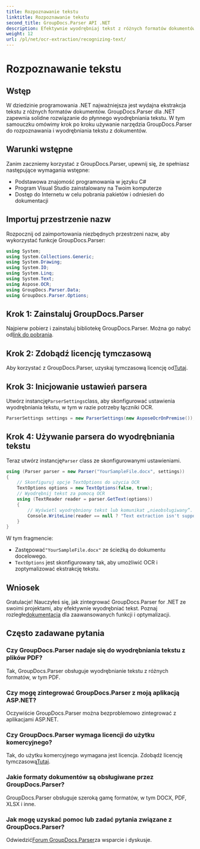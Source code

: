 ```yaml
---
title: Rozpoznawanie tekstu
linktitle: Rozpoznawanie tekstu
second_title: GroupDocs.Parser API .NET
description: Efektywnie wyodrębniaj tekst z różnych formatów dokumentów za pomocą GroupDocs.Parser dla .NET. Łatwa integracja i potężne możliwości OCR.
weight: 12
url: /pl/net/ocr-extraction/recognizing-text/
---
```


# Rozpoznawanie tekstu

## Wstęp
W dziedzinie programowania .NET najważniejsza jest wydajna ekstrakcja tekstu z różnych formatów dokumentów. GroupDocs.Parser dla .NET zapewnia solidne rozwiązanie do płynnego wyodrębniania tekstu. W tym samouczku omówimy krok po kroku używanie narzędzia GroupDocs.Parser do rozpoznawania i wyodrębniania tekstu z dokumentów.
## Warunki wstępne
Zanim zaczniemy korzystać z GroupDocs.Parser, upewnij się, że spełniasz następujące wymagania wstępne:
- Podstawowa znajomość programowania w języku C#
- Program Visual Studio zainstalowany na Twoim komputerze
- Dostęp do Internetu w celu pobrania pakietów i odniesień do dokumentacji

## Importuj przestrzenie nazw
Rozpocznij od zaimportowania niezbędnych przestrzeni nazw, aby wykorzystać funkcje GroupDocs.Parser:
```csharp
using System;
using System.Collections.Generic;
using System.Drawing;
using System.IO;
using System.Linq;
using System.Text;
using Aspose.OCR;
using GroupDocs.Parser.Data;
using GroupDocs.Parser.Options;
```
## Krok 1: Zainstaluj GroupDocs.Parser
 Najpierw pobierz i zainstaluj bibliotekę GroupDocs.Parser. Można go nabyć od[link do pobrania](https://releases.groupdocs.com/parser/net/).
## Krok 2: Zdobądź licencję tymczasową
 Aby korzystać z GroupDocs.Parser, uzyskaj tymczasową licencję od[Tutaj](https://purchase.groupdocs.com/temporary-license/).
## Krok 3: Inicjowanie ustawień parsera
 Utwórz instancję`ParserSettings`class, aby skonfigurować ustawienia wyodrębniania tekstu, w tym w razie potrzeby łączniki OCR.
```csharp
ParserSettings settings = new ParserSettings(new AsposeOcrOnPremise());
```
## Krok 4: Używanie parsera do wyodrębniania tekstu
 Teraz utwórz instancję`Parser` class ze skonfigurowanymi ustawieniami.
```csharp
using (Parser parser = new Parser("YourSampleFile.docx", settings))
{
    // Skonfiguruj opcje TextOptions do użycia OCR
    TextOptions options = new TextOptions(false, true);
    // Wyodrębnij tekst za pomocą OCR
    using (TextReader reader = parser.GetText(options))
    {
        // Wyświetl wyodrębniony tekst lub komunikat „nieobsługiwany”.
        Console.WriteLine(reader == null ? "Text extraction isn't supported" : reader.ReadToEnd());
    }
}
```
W tym fragmencie:
-  Zastępować`"YourSampleFile.docx"` ze ścieżką do dokumentu docelowego.
- `TextOptions` jest skonfigurowany tak, aby umożliwić OCR i zoptymalizować ekstrakcję tekstu.

## Wniosek
 Gratulacje! Nauczyłeś się, jak zintegrować GroupDocs.Parser for .NET ze swoimi projektami, aby efektywnie wyodrębniać tekst. Poznaj rozległe[dokumentacja](https://tutorials.groupdocs.com/parser/net/) dla zaawansowanych funkcji i optymalizacji.

## Często zadawane pytania
### Czy GroupDocs.Parser nadaje się do wyodrębniania tekstu z plików PDF?
Tak, GroupDocs.Parser obsługuje wyodrębnianie tekstu z różnych formatów, w tym PDF.
### Czy mogę zintegrować GroupDocs.Parser z moją aplikacją ASP.NET?
Oczywiście GroupDocs.Parser można bezproblemowo zintegrować z aplikacjami ASP.NET.
### Czy GroupDocs.Parser wymaga licencji do użytku komercyjnego?
Tak, do użytku komercyjnego wymagana jest licencja. Zdobądź licencję tymczasową[Tutaj](https://purchase.groupdocs.com/temporary-license/).
### Jakie formaty dokumentów są obsługiwane przez GroupDocs.Parser?
GroupDocs.Parser obsługuje szeroką gamę formatów, w tym DOCX, PDF, XLSX i inne.
### Jak mogę uzyskać pomoc lub zadać pytania związane z GroupDocs.Parser?
 Odwiedzić[Forum GroupDocs.Parser](https://forum.groupdocs.com/c/parser/17)za wsparcie i dyskusje.
